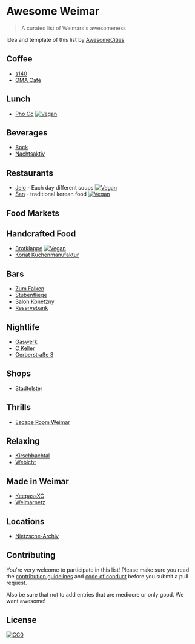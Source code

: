 # Awesome Weimar

> A curated list of Weimars's awesomeness

Idea and template of this list by [AwesomeCities](https://github.com/AwesomeCities)	

## Coffee

- [s140](https://goo.gl/maps/XTCSUPEL1V72)
- [OMA Café](http://xn--omacaf-gva.eu/ueber_die_oma)


## Lunch

- [Pho Co](https://goo.gl/maps/zqSVBfz1rsN2) [![Vegan](https://img.shields.io/badge/vegan%3F-yes-green.svg)]()

## Beverages

- [Bock](https://goo.gl/maps/P36usduzaBM2)
- [Nachtsaktiv](http://www.nachtsaktiv.de/)

## Restaurants

- [Jelo](https://goo.gl/maps/fq1wxMXWAP92) - Each day different soups [![Vegan](https://img.shields.io/badge/vegan%3F-yes-green.svg)]()
- [San](https://goo.gl/maps/wVFnnUnw8e52) - traditional kerean food [![Vegan](https://img.shields.io/badge/vegan%3F-yes-green.svg)]()
 

## Food Markets


## Handcrafted Food

- [Brotklappe](https://goo.gl/maps/RVcWHqij5JM2) [![Vegan](https://img.shields.io/badge/vegan%3F-yes-green.svg)]()
- [Koriat Kuchenmanufaktur](https://goo.gl/maps/nabLrYsv5FH2)


## Bars

- [Zum Falken](https://goo.gl/maps/qYhSkdSwBTR2)
- [Stubenfliege](https://goo.gl/maps/4fEGBPZQca32)
- [Salon Konetzny](https://goo.gl/maps/bX4J35V7qyj)
- [Reservebank](https://goo.gl/maps/Y3BB2QeU8gH2)

## Nightlife

- [Gaswerk](https://goo.gl/maps/boaJZeyBUVx)
- [C Keller](https://goo.gl/maps/fCBLdsQMxMo)
- [Gerberstraße 3](http://www.gerberstrasse.org/)


## Shops

- [Stadtelster](https://goo.gl/maps/DLVCMKfjMaq)


## Thrills

- [Escape Room Weimar](https://goo.gl/maps/dVrgTaKfYZA2)


## Relaxing

- [Kirschbachtal](https://goo.gl/maps/UspunXFANG12)
- [Webicht](https://de.wikipedia.org/wiki/Webicht) 


## Made in Weimar

- [KeepassXC](https://keepassxc.org)
- [Weimarnetz](https://weimarnetz.de) 


## Locations

- [Nietzsche-Archiv](https://goo.gl/maps/9mPbNCNBeVz)

## Contributing

You're very welcome to participate in this list! Please make sure you read the [contribution guidelines](Contribution.md) and [code of conduct](code-of-conduct.md) before you submit a pull request.

Also be sure that not to add entries that are mediocre or only good. We want awesome!

## License

[![CC0](http://mirrors.creativecommons.org/presskit/buttons/88x31/svg/cc-zero.svg)](https://creativecommons.org/publicdomain/zero/1.0/)
